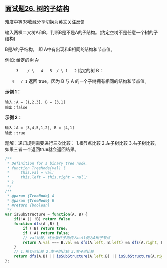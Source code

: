 ## [面试题26. 树的子结构](https://leetcode-cn.com/problems/shu-de-zi-jie-gou-lcof/)

难度中等38收藏分享切换为英文关注反馈

输入两棵二叉树A和B，判断B是不是A的子结构。(约定空树不是任意一个树的子结构)

B是A的子结构， 即 A中有出现和B相同的结构和节点值。

例如:
给定的树 A:

`     3    / \   4   5  / \ 1   2`
给定的树 B：

`   4   / 1`
返回 true，因为 B 与 A 的一个子树拥有相同的结构和节点值。

**示例 1：**

```
输入：A = [1,2,3], B = [3,1]
输出：false
```

**示例 2：**

```
输入：A = [3,4,5,1,2], B = [4,1]
输出：true
```



题解：递归规则需要进行三次比较： 1.根节点比较 2.左子树比较 3.右子树比较，如果三者一个返回true就会返回结果。

```javascript
/**
 * Definition for a binary tree node.
 * function TreeNode(val) {
 *     this.val = val;
 *     this.left = this.right = null;
 * }
 */
/**
 * @param {TreeNode} A
 * @param {TreeNode} B
 * @return {boolean}
 */
var isSubStructure = function(A, B) {
    if(!A || !B) return false
    function dfs(A ,B) {
        if (!B) return true; 
        if (!A) return false;
        // val比较，终止条件子树传入null侧为A树子节点
        return A.val === B.val && dfs(A.left, B.left) && dfs(A.right, B.right);
    }
    // 1.根节点比较 2.左子树比较 3.右子树比较
    return dfs(A,B) || isSubStructure(A.left,B) || isSubStructure(A.right, B)
};
```


